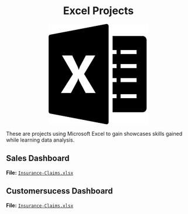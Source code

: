 <h1 align="center">Excel Projects</h1>

<p align="center">
  <img width="273px" src="https://raw.githubusercontent.com/blackcrowX/blackcrowX.github.io/main/images/icons/ms-excel.png"/>
</p>

These are projects using Microsoft Excel to gain showcases skills gained while learning data analysis.

## Sales Dashboard
**File:** [`Insurance-Claims.xlsx`](https://github.com/blackcrowX/Data-Analysis-Portfolio/blob/main/Project-I/Insurance-Claims.xlsx)

## Customersucess Dashboard
**File:** [`Insurance-Claims.xlsx`](https://github.com/blackcrowX/Data-Analysis-Portfolio/blob/main/Project-I/Insurance-Claims.xlsx)
